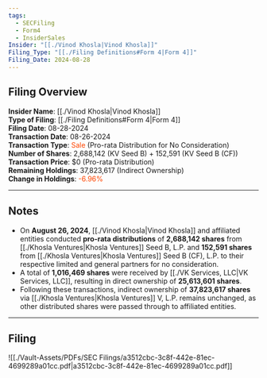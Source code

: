 ```yaml
---
tags:
  - SECFiling
  - Form4
  - InsiderSales
Insider: "[[./Vinod Khosla|Vinod Khosla]]"
Filing_Type: "[[./Filing Definitions#Form 4|Form 4]]"
Filing_Date: 2024-08-28
---
```


## Filing Overview

**Insider Name**: [[./Vinod Khosla|Vinod Khosla]]  
**Type of Filing**: [[./Filing Definitions#Form 4|Form 4]]  
**Filing Date**: 08-28-2024  
**Transaction Date**: 08-26-2024  
**Transaction Type**: <span style="color:orangered">Sale</span> (Pro-rata Distribution for No Consideration)  
**Number of Shares**: 2,688,142 (KV Seed B) + 152,591 (KV Seed B (CF))  
**Transaction Price**: $0 (Pro-rata Distribution)  
**Remaining Holdings**: 37,823,617 (Indirect Ownership)  
**Change in Holdings**: <span style="color:orangered">-6.96%</span>

---

## Notes

- On **August 26, 2024**, [[./Vinod Khosla|Vinod Khosla]] and affiliated entities conducted **pro-rata distributions** of **2,688,142 shares** from [[./Khosla Ventures|Khosla Ventures]] Seed B, L.P. and **152,591 shares** from [[./Khosla Ventures|Khosla Ventures]] Seed B (CF), L.P. to their respective limited and general partners for no consideration.
- A total of **1,016,469 shares** were received by [[./VK Services, LLC|VK Services, LLC]], resulting in direct ownership of **25,613,601 shares**.
- Following these transactions, indirect ownership of **37,823,617 shares** via [[./Khosla Ventures|Khosla Ventures]] V, L.P. remains unchanged, as other distributed shares were passed through to affiliated entities.

---

## Filing

![[./Vault-Assets/PDFs/SEC Filings/a3512cbc-3c8f-442e-81ec-4699289a01cc.pdf|a3512cbc-3c8f-442e-81ec-4699289a01cc.pdf]]
